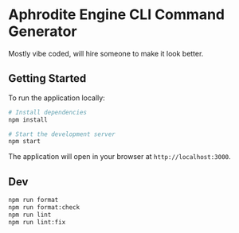 # Aphrodite Engine CLI Command Generator
Mostly vibe coded, will hire someone to make it look better.

## Getting Started

To run the application locally:

```bash
# Install dependencies
npm install

# Start the development server
npm start
```

The application will open in your browser at `http://localhost:3000`.


## Dev
```sh
npm run format
npm run format:check
npm run lint
npm run lint:fix
```